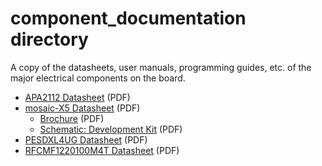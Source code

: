 component_documentation directory
====================

A copy of the datasheets, user manuals, programming guides, etc. of the major electrical components on the board.

* [APA2112 Datasheet](AP2112.pdf) (PDF)
* [mosaic-X5 Datasheet](mosaic_hardware_manual_v1.8.0.pdf) (PDF)
	* [Brochure](Septentrio_mosaic-X5_LR.pdf) (PDF)
	* [Schematic: Development Kit](mowi_schematic_MERGED.pdf) (PDF)
* [PESDXL4UG Datasheet](PESDXL4UF_G_W.pdf) (PDF)
* [RFCMF1220100M4T Datasheet](watcs00941_1-2271498.pdf) (PDF)
